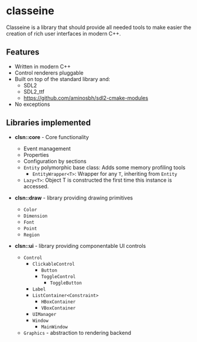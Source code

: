 # classeine

Classeine is a library that should provide all needed tools to make easier
the creation of rich user interfaces in modern C++.

## Features
* Written in modern C++
* Control renderers pluggable
* Built on top of the standard library and:
  * SDL2
  * SDL2_ttf
  * https://github.com/aminosbh/sdl2-cmake-modules
* No exceptions

## Libraries implemented

* **clsn::core** - Core functionality
  * Event management
  * Properties
  * Configuration by sections
  * `Entity` polymorphic base class: Adds some memory profiling tools
    * `EntityWrapper<T>`: Wrapper for any `T`, inheriting from `Entity`
  * `Lazy<T>`: Object T is constructed the first time this instance is accessed.
  
* **clsn::draw** - library providing drawing primitives
  * `Color`
  * `Dimension`
  * `Font`
  * `Point`
  * `Region`
  
* **clsn::ui** - library providing componentable UI controls
  * `Control`
    * `ClickableControl`
      * `Button` 
      * `ToggleControl`
        * `ToggleButton`
    * `Label` 
    * `ListContainer<Constraint>`
      * `HBoxContainer`
      * `VBoxContainer`
    * `UIManager`
    * `Window`
      * `MainWindow`
  * `Graphics` - abstraction to rendering backend

